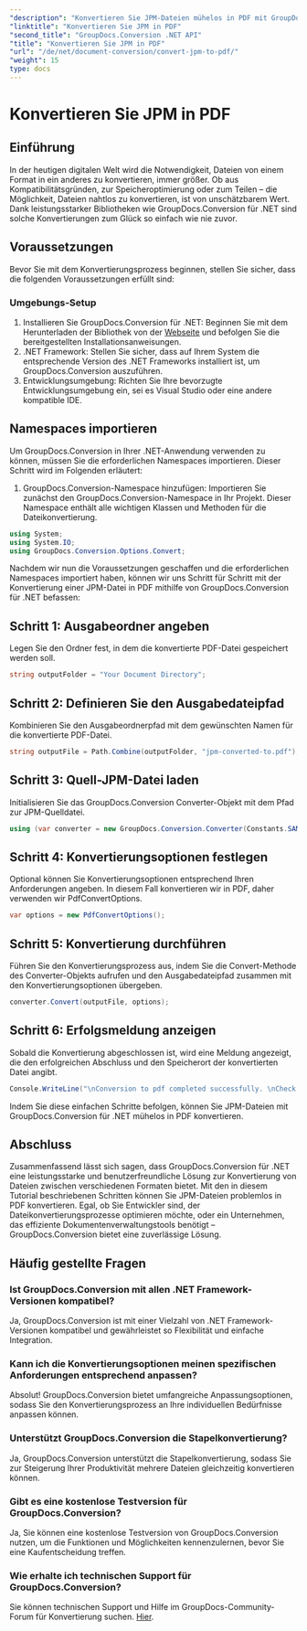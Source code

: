 ```yaml
---
"description": "Konvertieren Sie JPM-Dateien mühelos in PDF mit GroupDocs.Conversion für .NET. Optimieren Sie Ihre Dateikonvertierungsprozesse mit Leichtigkeit."
"linktitle": "Konvertieren Sie JPM in PDF"
"second_title": "GroupDocs.Conversion .NET API"
"title": "Konvertieren Sie JPM in PDF"
"url": "/de/net/document-conversion/convert-jpm-to-pdf/"
"weight": 15
type: docs
---
```

# Konvertieren Sie JPM in PDF

## Einführung
In der heutigen digitalen Welt wird die Notwendigkeit, Dateien von einem Format in ein anderes zu konvertieren, immer größer. Ob aus Kompatibilitätsgründen, zur Speicheroptimierung oder zum Teilen – die Möglichkeit, Dateien nahtlos zu konvertieren, ist von unschätzbarem Wert. Dank leistungsstarker Bibliotheken wie GroupDocs.Conversion für .NET sind solche Konvertierungen zum Glück so einfach wie nie zuvor.
## Voraussetzungen
Bevor Sie mit dem Konvertierungsprozess beginnen, stellen Sie sicher, dass die folgenden Voraussetzungen erfüllt sind:
### Umgebungs-Setup
1. Installieren Sie GroupDocs.Conversion für .NET: Beginnen Sie mit dem Herunterladen der Bibliothek von der [Webseite](https://releases.groupdocs.com/conversion/net/) und befolgen Sie die bereitgestellten Installationsanweisungen.
2. .NET Framework: Stellen Sie sicher, dass auf Ihrem System die entsprechende Version des .NET Frameworks installiert ist, um GroupDocs.Conversion auszuführen.
3. Entwicklungsumgebung: Richten Sie Ihre bevorzugte Entwicklungsumgebung ein, sei es Visual Studio oder eine andere kompatible IDE.

## Namespaces importieren
Um GroupDocs.Conversion in Ihrer .NET-Anwendung verwenden zu können, müssen Sie die erforderlichen Namespaces importieren. Dieser Schritt wird im Folgenden erläutert:

1. GroupDocs.Conversion-Namespace hinzufügen: Importieren Sie zunächst den GroupDocs.Conversion-Namespace in Ihr Projekt. Dieser Namespace enthält alle wichtigen Klassen und Methoden für die Dateikonvertierung.
```csharp
using System;
using System.IO;
using GroupDocs.Conversion.Options.Convert;
```

Nachdem wir nun die Voraussetzungen geschaffen und die erforderlichen Namespaces importiert haben, können wir uns Schritt für Schritt mit der Konvertierung einer JPM-Datei in PDF mithilfe von GroupDocs.Conversion für .NET befassen:

## Schritt 1: Ausgabeordner angeben
Legen Sie den Ordner fest, in dem die konvertierte PDF-Datei gespeichert werden soll.
```csharp
string outputFolder = "Your Document Directory";
```
## Schritt 2: Definieren Sie den Ausgabedateipfad
Kombinieren Sie den Ausgabeordnerpfad mit dem gewünschten Namen für die konvertierte PDF-Datei.
```csharp
string outputFile = Path.Combine(outputFolder, "jpm-converted-to.pdf");
```
## Schritt 3: Quell-JPM-Datei laden
Initialisieren Sie das GroupDocs.Conversion Converter-Objekt mit dem Pfad zur JPM-Quelldatei.
```csharp
using (var converter = new GroupDocs.Conversion.Converter(Constants.SAMPLE_JPM))
```
## Schritt 4: Konvertierungsoptionen festlegen
Optional können Sie Konvertierungsoptionen entsprechend Ihren Anforderungen angeben. In diesem Fall konvertieren wir in PDF, daher verwenden wir PdfConvertOptions.
```csharp
var options = new PdfConvertOptions();
```
## Schritt 5: Konvertierung durchführen
Führen Sie den Konvertierungsprozess aus, indem Sie die Convert-Methode des Converter-Objekts aufrufen und den Ausgabedateipfad zusammen mit den Konvertierungsoptionen übergeben.
```csharp
converter.Convert(outputFile, options);
```
## Schritt 6: Erfolgsmeldung anzeigen
Sobald die Konvertierung abgeschlossen ist, wird eine Meldung angezeigt, die den erfolgreichen Abschluss und den Speicherort der konvertierten Datei angibt.
```csharp
Console.WriteLine("\nConversion to pdf completed successfully. \nCheck output in {0}", outputFolder);
```
Indem Sie diese einfachen Schritte befolgen, können Sie JPM-Dateien mit GroupDocs.Conversion für .NET mühelos in PDF konvertieren.

## Abschluss
Zusammenfassend lässt sich sagen, dass GroupDocs.Conversion für .NET eine leistungsstarke und benutzerfreundliche Lösung zur Konvertierung von Dateien zwischen verschiedenen Formaten bietet. Mit den in diesem Tutorial beschriebenen Schritten können Sie JPM-Dateien problemlos in PDF konvertieren. Egal, ob Sie Entwickler sind, der Dateikonvertierungsprozesse optimieren möchte, oder ein Unternehmen, das effiziente Dokumentenverwaltungstools benötigt – GroupDocs.Conversion bietet eine zuverlässige Lösung.
## Häufig gestellte Fragen
### Ist GroupDocs.Conversion mit allen .NET Framework-Versionen kompatibel?
Ja, GroupDocs.Conversion ist mit einer Vielzahl von .NET Framework-Versionen kompatibel und gewährleistet so Flexibilität und einfache Integration.
### Kann ich die Konvertierungsoptionen meinen spezifischen Anforderungen entsprechend anpassen?
Absolut! GroupDocs.Conversion bietet umfangreiche Anpassungsoptionen, sodass Sie den Konvertierungsprozess an Ihre individuellen Bedürfnisse anpassen können.
### Unterstützt GroupDocs.Conversion die Stapelkonvertierung?
Ja, GroupDocs.Conversion unterstützt die Stapelkonvertierung, sodass Sie zur Steigerung Ihrer Produktivität mehrere Dateien gleichzeitig konvertieren können.
### Gibt es eine kostenlose Testversion für GroupDocs.Conversion?
Ja, Sie können eine kostenlose Testversion von GroupDocs.Conversion nutzen, um die Funktionen und Möglichkeiten kennenzulernen, bevor Sie eine Kaufentscheidung treffen.
### Wie erhalte ich technischen Support für GroupDocs.Conversion?
Sie können technischen Support und Hilfe im GroupDocs-Community-Forum für Konvertierung suchen. [Hier](https://forum.groupdocs.com/c/conversion/11).
